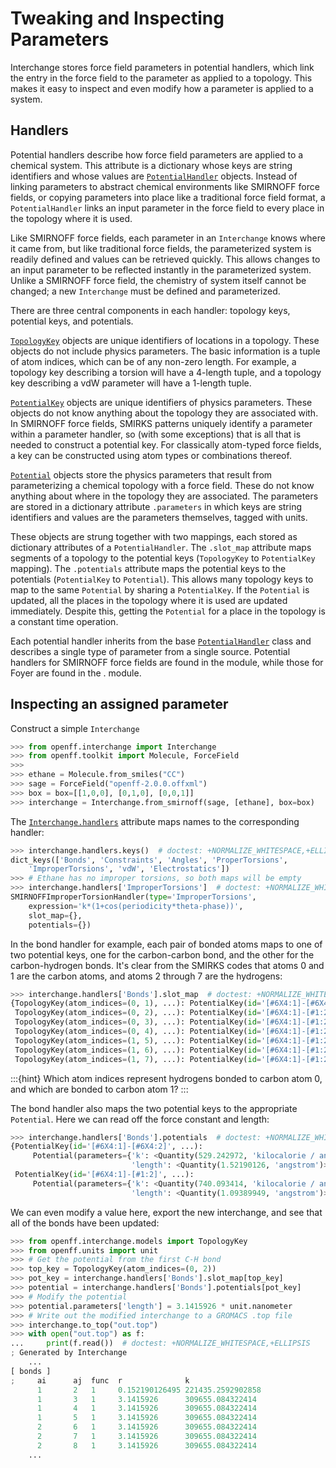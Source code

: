 # Tweaking and Inspecting Parameters

Interchange stores force field parameters in potential handlers, which link the
entry in the force field to the parameter as applied to a topology. This makes
it easy to inspect and even modify how a parameter is applied to a system.

## Handlers

Potential handlers describe how force field parameters are applied to a chemical
system. This attribute is a dictionary whose keys are string identifiers and
whose values are [`PotentialHandler`] objects. Instead of linking parameters to
abstract chemical environments like SMIRNOFF force fields, or copying
parameters into place like a traditional force field format, a
`PotentialHandler` links an input parameter in the force field to every place
in the topology where it is used.

Like SMIRNOFF force fields, each parameter in an `Interchange`  knows where it
came from, but like traditional force fields, the parameterized system is
readily defined and values can be retrieved quickly. This allows changes to an
input parameter to be reflected instantly in the parameterized system. Unlike a
SMIRNOFF force field, the chemistry of system itself cannot be changed; a new
`Interchange` must be defined and parameterized.

There are three central components in each handler: topology keys, potential keys,
and potentials.

[`TopologyKey`] objects are unique identifiers of locations in a topology. These
objects do not include physics parameters. The basic information is a tuple of
atom indices, which can be of any non-zero length. For example, a topology key
describing a torsion will have a 4-length tuple, and a topology key describing
a vdW parameter will have a 1-length tuple.

[`PotentialKey`] objects are unique identifiers of physics parameters. These
objects do not know anything about the topology they are associated with. In
SMIRNOFF force fields, SMIRKS patterns uniquely identify a parameter within a
parameter handler, so (with some exceptions) that is all that is needed to
construct a potential key. For classically atom-typed force fields, a key can
be constructed using atom types or combinations thereof.

[`Potential`] objects store the physics parameters that result from parameterizing
a chemical topology with a force field. These do not know anything about where
in the topology they are associated. The parameters are stored in a dictionary
attribute `.parameters` in which keys are string identifiers and values are the
parameters themselves, tagged with units.

These objects are strung together with two mappings, each stored as dictionary
attributes of a `PotentialHandler`. The `.slot_map` attribute maps segments of
a topology to the potential keys (`TopologyKey` to `PotentialKey` mapping). The
`.potentials` attribute maps the potential keys to the potentials
(`PotentialKey` to `Potential`). This allows many topology keys to map to the
same `Potential` by sharing a `PotentialKey`. If the `Potential` is updated,
all the places in the topology where it is used are updated immediately.
Despite this, getting the `Potential` for a place in the topology is a constant
time operation.

Each potential handler inherits from the base [`PotentialHandler`] class and
describes a single type of parameter from a single source. Potential handlers
for SMIRNOFF force fields are found in the [](openff.interchange.components.smirnoff)
module, while those for Foyer are found in the [](openff.interchange.components.foyer).
module.

## Inspecting an assigned parameter

Construct a simple `Interchange`

```python
>>> from openff.interchange import Interchange
>>> from openff.toolkit import Molecule, ForceField
>>>
>>> ethane = Molecule.from_smiles("CC")
>>> sage = ForceField("openff-2.0.0.offxml")
>>> box = box=[[1,0,0], [0,1,0], [0,0,1]]
>>> interchange = Interchange.from_smirnoff(sage, [ethane], box=box)

```

The [`Interchange.handlers`] attribute maps names to the corresponding handler:

```python
>>> interchange.handlers.keys()  # doctest: +NORMALIZE_WHITESPACE,+ELLIPSIS
dict_keys(['Bonds', 'Constraints', 'Angles', 'ProperTorsions',
    'ImproperTorsions', 'vdW', 'Electrostatics'])
>>> # Ethane has no improper torsions, so both maps will be empty
>>> interchange.handlers['ImproperTorsions']  # doctest: +NORMALIZE_WHITESPACE,+ELLIPSIS
SMIRNOFFImproperTorsionHandler(type='ImproperTorsions',
    expression='k*(1+cos(periodicity*theta-phase))',
    slot_map={},
    potentials={})

```

In the bond handler for example, each pair of bonded atoms maps to one of two
potential keys, one for the carbon-carbon bond, and the other for the
carbon-hydrogen bonds. It's clear from the SMIRKS codes that atoms 0 and 1 are
the carbon atoms, and atoms 2 through 7 are the hydrogens:

```python
>>> interchange.handlers['Bonds'].slot_map  # doctest: +NORMALIZE_WHITESPACE,+ELLIPSIS
{TopologyKey(atom_indices=(0, 1), ...): PotentialKey(id='[#6X4:1]-[#6X4:2]', ...),
 TopologyKey(atom_indices=(0, 2), ...): PotentialKey(id='[#6X4:1]-[#1:2]', ...),
 TopologyKey(atom_indices=(0, 3), ...): PotentialKey(id='[#6X4:1]-[#1:2]', ...),
 TopologyKey(atom_indices=(0, 4), ...): PotentialKey(id='[#6X4:1]-[#1:2]', ...),
 TopologyKey(atom_indices=(1, 5), ...): PotentialKey(id='[#6X4:1]-[#1:2]', ...),
 TopologyKey(atom_indices=(1, 6), ...): PotentialKey(id='[#6X4:1]-[#1:2]', ...),
 TopologyKey(atom_indices=(1, 7), ...): PotentialKey(id='[#6X4:1]-[#1:2]', ...)}

```

:::{hint}
Which atom indices represent hydrogens bonded to carbon atom 0, and which are
bonded to carbon atom 1?
:::

The bond handler also maps the two potential keys to the appropriate `Potential`.
Here we can read off the force constant and length:

```python
>>> interchange.handlers['Bonds'].potentials  # doctest: +NORMALIZE_WHITESPACE,+ELLIPSIS
{PotentialKey(id='[#6X4:1]-[#6X4:2]', ...):
     Potential(parameters={'k': <Quantity(529.242972, 'kilocalorie / angstrom ** 2 / mole')>,
                           'length': <Quantity(1.52190126, 'angstrom')>}, ...),
 PotentialKey(id='[#6X4:1]-[#1:2]', ...):
     Potential(parameters={'k': <Quantity(740.093414, 'kilocalorie / angstrom ** 2 / mole')>,
                           'length': <Quantity(1.09389949, 'angstrom')>}, ...)}

```

We can even modify a value here, export the new interchange, and see that all of
the bonds have been updated:

```python
>>> from openff.interchange.models import TopologyKey
>>> from openff.units import unit
>>> # Get the potential from the first C-H bond
>>> top_key = TopologyKey(atom_indices=(0, 2))
>>> pot_key = interchange.handlers['Bonds'].slot_map[top_key]
>>> potential = interchange.handlers['Bonds'].potentials[pot_key]
>>> # Modify the potential
>>> potential.parameters['length'] = 3.1415926 * unit.nanometer
>>> # Write out the modified interchange to a GROMACS .top file
>>> interchange.to_top("out.top")
>>> with open("out.top") as f:
...     print(f.read())  # doctest: +NORMALIZE_WHITESPACE,+ELLIPSIS
; Generated by Interchange
    ...
[ bonds ]
;     ai      aj  func  r              k
      1       2   1     0.152190126495 221435.2592902858
      1       3   1     3.1415926      309655.084322414
      1       4   1     3.1415926      309655.084322414
      1       5   1     3.1415926      309655.084322414
      2       6   1     3.1415926      309655.084322414
      2       7   1     3.1415926      309655.084322414
      2       8   1     3.1415926      309655.084322414
    ...

```


[`PotentialHandler`]: openff.interchange.components.potentials.PotentialHandler
[`TopologyKey`]: openff.interchange.models.TopologyKey
[`PotentialKey`]: openff.interchange.models.PotentialKey
[`Potential`]: openff.interchange.components.potentials.Potential
[`Interchange.handlers`]: openff.interchange.Interchange.topology
